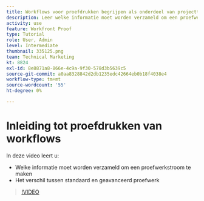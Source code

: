 ```yaml
---
title: Workflows voor proefdrukken begrijpen als onderdeel van projecttijdlijnen
description: Leer welke informatie moet worden verzameld om een proefwerkstroom te maken en het verschil tussen standaard- en geavanceerd proefwerkstromen in [!DNL  Workfront].
activity: use
feature: Workfront Proof
type: Tutorial
role: User, Admin
level: Intermediate
thumbnail: 335125.png
team: Technical Marketing
kt: 8824
exl-id: 8e8871a8-866e-4c9a-9f30-578d3b5639c5
source-git-commit: a0aa8328842d2db1235edc42664eb0b18f4038e4
workflow-type: tm+mt
source-wordcount: '55'
ht-degree: 0%

---
```


# Inleiding tot proefdrukken van workflows

In deze video leert u:

* Welke informatie moet worden verzameld om een proefwerkstroom te maken
* Het verschil tussen standaard en geavanceerd proefwerk

>[!VIDEO](https://video.tv.adobe.com/v/335125/?quality=12)



